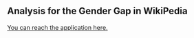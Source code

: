 ## Analysis for the Gender Gap in WikiPedia

[You can reach the application here.](https://chenie-yim-projects-final-plrt0x.streamlit.app/)
